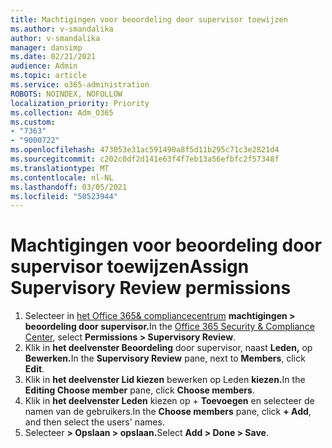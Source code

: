 ```yaml
---
title: Machtigingen voor beoordeling door supervisor toewijzen
ms.author: v-smandalika
author: v-smandalika
manager: dansimp
ms.date: 02/21/2021
audience: Admin
ms.topic: article
ms.service: o365-administration
ROBOTS: NOINDEX, NOFOLLOW
localization_priority: Priority
ms.collection: Adm_O365
ms.custom:
- "7363"
- "9000722"
ms.openlocfilehash: 473053e31ac591490a8f5d11b295c71c3e2821d4
ms.sourcegitcommit: c202c0df2d141e63f4f7eb13a56efbfc2f57348f
ms.translationtype: MT
ms.contentlocale: nl-NL
ms.lasthandoff: 03/05/2021
ms.locfileid: "50523944"
---
```

# <a name="assign-supervisory-review-permissions"></a><span data-ttu-id="ce808-102">Machtigingen voor beoordeling door supervisor toewijzen</span><span class="sxs-lookup"><span data-stu-id="ce808-102">Assign Supervisory Review permissions</span></span>

1. <span data-ttu-id="ce808-103">Selecteer in [het Office 365& compliancecentrum](https://sip.protection.office.com/homepage) **machtigingen > beoordeling door supervisor.**</span><span class="sxs-lookup"><span data-stu-id="ce808-103">In the [Office 365 Security & Compliance Center](https://sip.protection.office.com/homepage), select **Permissions > Supervisory Review**.</span></span>
2. <span data-ttu-id="ce808-104">Klik in **het deelvenster Beoordeling** door supervisor, naast **Leden,** op **Bewerken.**</span><span class="sxs-lookup"><span data-stu-id="ce808-104">In the **Supervisory Review** pane, next to **Members**, click **Edit**.</span></span>
3. <span data-ttu-id="ce808-105">Klik in **het deelvenster Lid kiezen** bewerken op Leden **kiezen.**</span><span class="sxs-lookup"><span data-stu-id="ce808-105">In the **Editing Choose member** pane, click **Choose members**.</span></span>
4. <span data-ttu-id="ce808-106">Klik in **het deelvenster Leden** kiezen op + **Toevoegen** en selecteer de namen van de gebruikers.</span><span class="sxs-lookup"><span data-stu-id="ce808-106">In the **Choose members** pane, click **+ Add**, and then select the users' names.</span></span>
5. <span data-ttu-id="ce808-107">Selecteer **> Opslaan > opslaan.**</span><span class="sxs-lookup"><span data-stu-id="ce808-107">Select **Add > Done > Save**.</span></span>